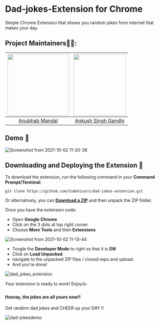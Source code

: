 # Dad-jokes-Extension for Chrome
Simple Chrome Extension that shows you random jokes from internet that makes your day.

## Project Maintainers👨🏫:

| <img src = "https://avatars.githubusercontent.com/u/84004920?v=4" width = 200 height = 200> | <img src = "https://user-images.githubusercontent.com/55637484/135871362-b5baa3b5-b53e-4f08-8017-fa23bf6edc6b.jpg" width = 170 height = 200> |
| :------------------------------------------------------------------------------------------: | :------------------------------------------------------------------------------------------: |
|                    [Anubhab Mandal](https://github.com/Anubhab2002)                    |                        [Ankush Singh Gandhi](https://github.com/ankushsinghgandhi)   

## Demo :purple_heart:

![Screenshot from 2021-10-02 11-20-36](https://user-images.githubusercontent.com/55637484/135705291-a9fcbc2b-2487-4955-a076-616a8d86ac30.png)

## Downloading and Deploying the Extension :eyes:

To download the extension, run the following command in your __Command Prompt/Terminal__:

```
git clone https://github.com/CodeVisors/dad-jokes-extension.git
```

Or alternatively, you can [__Download a ZIP__](https://github.com/CodeVisors/dad-jokes-extension/archive/refs/heads/main.zip) and then unpack the ZIP folder.

Once you have the extension code:

* Open __Google Chrome__
* Click on the 3 dots at top right corner
* Choose __More Tools__ and then __Extensions__

![Screenshot from 2021-10-02 11-13-44](https://user-images.githubusercontent.com/55637484/135705139-dad510e2-6109-46f5-acaa-1b82da1fc5bb.png)

* Toogle the __Developer Mode__ to right so that it is __ON__ 
* Click on __Load Unpacked__ 
* navigate to the unpacked ZIP files / cloned repo and upload.
* And you're done! 

![dad_jokes_extension](https://user-images.githubusercontent.com/26281852/136672174-a5239bd4-dab0-49c8-99ee-8f66b8511c75.png)

Your extension is ready to work! Enjoy:thumbsup:

#### Hooray, the jokes are all yours now!! 
Get random dad jokes and CHEER up your DAY !!

![dad-jokesdemo](https://user-images.githubusercontent.com/26281852/136672494-82782c48-d905-4a74-8dd2-71ee3f207a83.png)

